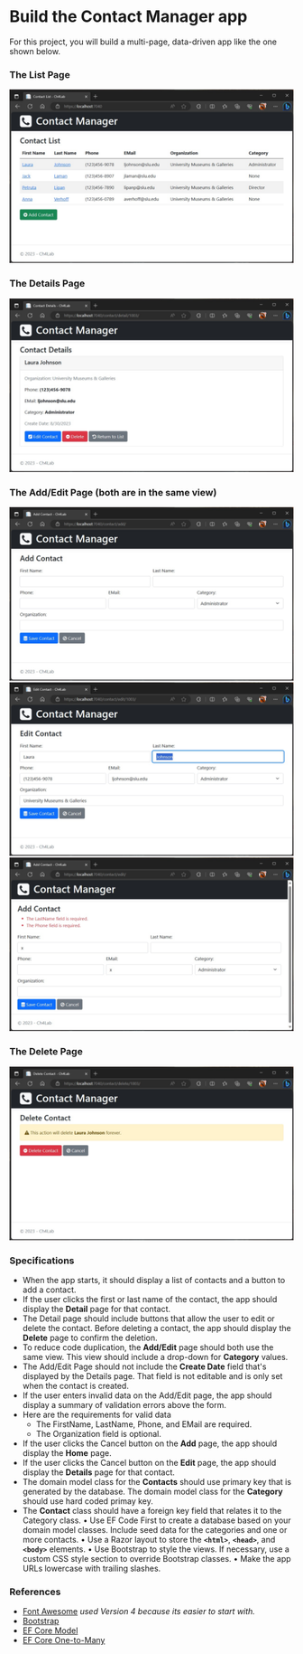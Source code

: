 # Build the Contact Manager app
For this project, you will build a multi-page, data-driven app like the one shown below.


### The List Page
![List Page](./wwwroot/img/Ch4_01.jpg)

### The Details Page
![Detail Page](./wwwroot/img/Ch4_02.jpg)

### The Add/Edit Page (both are in the same view)
![Add Page](./wwwroot/img/Ch4_05.jpg)
![Edit Page](./wwwroot/img/Ch4_03.jpg)
![Error on Add/Edit Page](./wwwroot/img/Ch4_06.jpg)

### The Delete Page
![Delete Page](./wwwroot/img/Ch4_04.jpg)

### Specifications
- When the app starts, it should display a list of contacts and a button to add a contact.
- If the user clicks the first or last name of the contact, the app should display the **Detail** page for that contact.
- The Detail page should include buttons that allow the user to edit or delete the contact.  Before deleting a contact, the app should display the **Delete** page to confirm the deletion.
- To reduce code duplication, the **Add/Edit** page should both use the same view.  This view should include a drop-down for **Category** values.
- The Add/Edit Page should not include the **Create Date** field that's displayed by the Details page.  That field is not editable and is only set when the contact is created.
- If the user enters invalid data on the Add/Edit page, the app should display a summary of validation errors above the form.
- Here are the requirements for valid data
    - The FirstName, LastName, Phone, and EMail are required.
    - The Organization field is optional.
- If the user clicks the Cancel button on the **Add** page, the app should display the **Home** page.
- If the user clicks the Cancel button on the **Edit** page, the app should display the **Details** page for that contact.
- The domain model class for the **Contacts** should use primary key that is generated by the database.  The domain model class for the **Category** should use hard coded primay key.
- The **Contact** class should have a foreign key field that relates it to the Category class.
• Use EF Code First to create a database based on your domain model classes. Include seed data for the categories and one or more contacts.
• Use a Razor layout to store the **`<html>`**, **`<head>`**, and **`<body>`** elements.
• Use Bootstrap to style the views. If necessary, use a custom CSS style section to override Bootstrap classes.
• Make the app URLs lowercase with trailing slashes.

### References
- [Font Awesome](https://fontawesome.com/v4/icons/) *used Version 4 because its easier to start with.*
- [Bootstrap](https://getbootstrap.com/docs/5.2/getting-started/introduction/)
- [EF Core Model](https://learn.microsoft.com/en-us/ef/core/modeling/)
- [EF Core One-to-Many](https://learn.microsoft.com/en-us/ef/core/modeling/relationships/one-to-many)